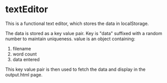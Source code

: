 # textEditor

This is a functional text editor, which stores the data in localStorage.

The data is stored as a key value pair.
Key is "data" suffixed with a random number to maintain uniqueness.
value is an object containing:
  1. filename
  2. word count
  3. data entered
  
This key value pair is then used to fetch the data and display in the output.html page.  
